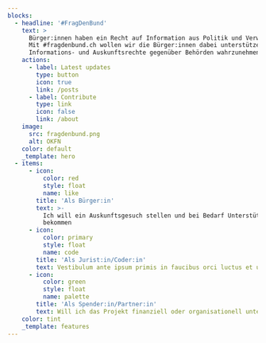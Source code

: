 ```yaml
---
blocks:
  - headline: '#FragDenBund'
    text: >
      Bürger:innen haben ein Recht auf Information aus Politik und Verwaltung.
      Mit #fragdenbund.ch wollen wir die Bürger:innen dabei unterstützen, ihre
      Informations- und Auskunftsrechte gegenüber Behörden wahrzunehmen.
    actions:
      - label: Latest updates
        type: button
        icon: true
        link: /posts
      - label: Contribute
        type: link
        icon: false
        link: /about
    image:
      src: fragdenbund.png
      alt: OKFN
    color: default
    _template: hero
  - items:
      - icon:
          color: red
          style: float
          name: like
        title: 'Als Bürger:in'
        text: >-
          Ich will ein Auskunftsgesuch stellen und bei Bedarf Unterstützung
          bekommen
      - icon:
          color: primary
          style: float
          name: code
        title: 'Als Jurist:in/Coder:in'
        text: Vestibulum ante ipsum primis in faucibus orci luctus et ultrices.
      - icon:
          color: green
          style: float
          name: palette
        title: 'Als Spender:in/Partner:in'
        text: Will ich das Projekt finanziell oder organisationell unterstützen.
    color: tint
    _template: features
---
```


